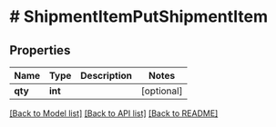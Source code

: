 # # ShipmentItemPutShipmentItem

## Properties

Name | Type | Description | Notes
------------ | ------------- | ------------- | -------------
**qty** | **int** |  | [optional] 

[[Back to Model list]](../../README.md#documentation-for-models) [[Back to API list]](../../README.md#documentation-for-api-endpoints) [[Back to README]](../../README.md)


